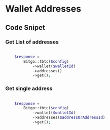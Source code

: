 # Wallet Addresses

## Code Snipet
### Get List of addresses
```php

    $response = 
        Bitgo::tbtc($config)
            ->wallet($walletId)
            ->addresses()
            ->get();
```

### Get single address
```php

    $response = 
        Bitgo::tbtc($config)
            ->wallet($walletId)
            ->addresses($addressOrAddressId)
            ->get();
```